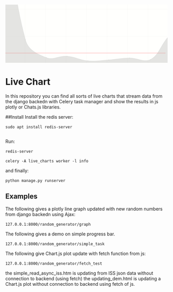 ![Alt Text](random.gif)


# Live Chart
In this repository you can find all sorts of live charts that stream data from the django backedn with Celery task manager
and show the results in js plotly or Chats.js libraries.

##Install
Install the redis server:
```
sudo apt install redis-server
```


##
Run:
```
redis-server
```
```
celery -A live_charts worker -l info
```
and finally:
```
python manage.py runserver
```

## Examples
The following gives a plotly line graph updated with new random numbers from django backedn using Ajax:
```
127.0.0.1:8000/random_generator/graph
```
The following gives a demo on simple progress bar.
```
127.0.0.1:8000/random_generator/simple_task
```
The following give Chart.js plot update with fetch function from js:
```
127.0.0.1:8000/random_generator/fetch_test
```

the simple_read_async_iss.htm is updating from ISS json data without connection to backend (using fetch)
the updating_dem.html is updating a Chart.js plot without connection to backend using fetch of js.
